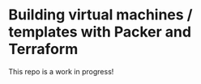 # Building virtual machines / templates with Packer and Terraform


This repo is a work in progress!
